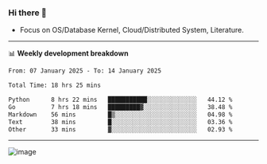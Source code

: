 ### Hi there 👋
<!-- * Daily Meditation via Leetcode/Competitive-Programming. -->
* Focus on OS/Database Kernel, Cloud/Distributed System, Literature.

-------

📊 **Weekly development breakdown**
<!--START_SECTION:waka-->

```txt
From: 07 January 2025 - To: 14 January 2025

Total Time: 18 hrs 25 mins

Python      8 hrs 22 mins   ███████████░░░░░░░░░░░░░░   44.12 %
Go          7 hrs 18 mins   █████████▓░░░░░░░░░░░░░░░   38.48 %
Markdown    56 mins         █▒░░░░░░░░░░░░░░░░░░░░░░░   04.98 %
Text        38 mins         █░░░░░░░░░░░░░░░░░░░░░░░░   03.36 %
Other       33 mins         ▓░░░░░░░░░░░░░░░░░░░░░░░░   02.93 %
```

<!--END_SECTION:waka-->

-------

<!-- [![Leetcode Stats](https://leetcard.jacoblin.cool/hzhang413?font=Fira+Mono)](https://leetcode.com/fxrc) -->
![image](./cyberpunk-ghost-in-the-shell.gif)
<!--![image](./gis-archive.png)-->
